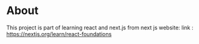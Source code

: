 # About
This project is part of learning react and next.js from next js website: link : https://nextjs.org/learn/react-foundations
